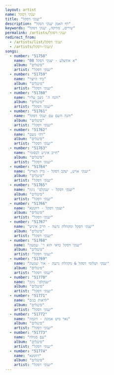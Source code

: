 ```yaml
---
layout: artist
name: יענקי דסקל
title: "יענקי דסקל"
description: "דף האמן יענקי דסקל"
keywords: "שירים, מוזיקה, יענקי דסקל"
permalink: /artists/יענקי-דסקל
redirect_from:
  - /artists/list/יענקי דסקל
  - /artists/יענקי-דסקל/
songs:
  - number: "51758"
    name: "08 א אידעלע - יענקי דסקל"
    album: "סינגלים"
    artist: "יענקי דסקל"
  - number: "51759"
    name: "ביד היוצר"
    album: "סינגלים"
    artist: "יענקי דסקל"
  - number: "51760"
    name: "והנה ה' ניצב עליו"
    album: "סינגלים"
    artist: "יענקי דסקל"
  - number: "51761"
    name: "והנה השם עם יענקי דסקל"
    album: "סינגלים"
    artist: "יענקי דסקל"
  - number: "51762"
    name: "ויהי נועם"
    album: "סינגלים"
    artist: "יענקי דסקל"
  - number: "51763"
    name: "חייב איניש לבסומי"
    album: "סינגלים"
    artist: "יענקי דסקל"
  - number: "51764"
    name: "יענקי אויש, יעקב דסקל - מיין הארץ"
    album: "סינגלים"
    artist: "יענקי דסקל"
  - number: "51765"
    name: "יענקי דסקל - יענקלס' ניגון"
    album: "סינגלים"
    artist: "יענקי דסקל"
  - number: "51766"
    name: "יענקי דסקל - רחמנא"
    album: "סינגלים"
    artist: "יענקי דסקל"
  - number: "51767"
    name: "יענקי דסקל ומקהלת נרננה - חייב איניש"
    album: "סינגלים"
    artist: "יענקי דסקל"
  - number: "51768"
    name: "יענקי דסקל כדאי הוא ר' שמעון"
    album: "סינגלים"
    artist: "יענקי דסקל"
  - number: "51769"
    name: "יענקי ושלומי דסקל & מקהלת נרננה - איך שמעק"
    album: "סינגלים"
    artist: "יענקי דסקל"
  - number: "51770"
    name: "יענקלס' ניגון"
    album: "סינגלים"
    artist: "יענקי דסקל"
  - number: "51771"
    name: "לראות בנים"
    album: "סינגלים"
    artist: "יענקי דסקל"
  - number: "51772"
    name: "נאר מיט אמונה - דוגמה"
    album: "סינגלים"
    artist: "יענקי דסקל"
  - number: "51773"
    name: "עם סגולה"
    album: "סינגלים"
    artist: "יענקי דסקל"
  - number: "51774"
    name: "רחמנא"
    album: "סינגלים"
    artist: "יענקי דסקל"
---
```

